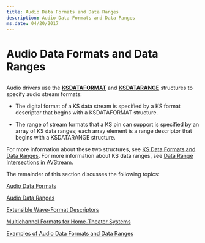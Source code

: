 ```yaml
---
title: Audio Data Formats and Data Ranges
description: Audio Data Formats and Data Ranges
ms.date: 04/20/2017
---
```


# Audio Data Formats and Data Ranges


## <span id="audio_data_formats_and_data_ranges"></span><span id="AUDIO_DATA_FORMATS_AND_DATA_RANGES"></span>


Audio drivers use the [**KSDATAFORMAT**](/windows-hardware/drivers/ddi/ks/ns-ks-ksdataformat) and [**KSDATARANGE**](/previous-versions/ff561658(v=vs.85)) structures to specify audio stream formats:

-   The digital format of a KS data stream is specified by a KS format descriptor that begins with a KSDATAFORMAT structure.

-   The range of stream formats that a KS pin can support is specified by an array of KS data ranges; each array element is a range descriptor that begins with a KSDATARANGE structure.

For more information about these two structures, see [KS Data Formats and Data Ranges](../stream/ks-data-formats-and-data-ranges.md). For more information about KS data ranges, see [Data Range Intersections in AVStream](../stream/data-range-intersections-in-avstream.md).

The remainder of this section discusses the following topics:

[Audio Data Formats](audio-data-formats.md)

[Audio Data Ranges](audio-data-ranges.md)

[Extensible Wave-Format Descriptors](extensible-wave-format-descriptors.md)

[Multichannel Formats for Home-Theater Systems](multichannel-formats-for-home-theater-systems.md)

[Examples of Audio Data Formats and Data Ranges](examples-of-audio-data-formats-and-data-ranges.md)

 

